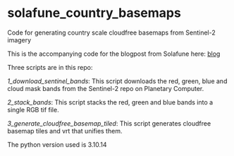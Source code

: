 # solafune_country_basemaps
Code for generating country scale cloudfree basemaps from Sentinel-2 imagery

This is the accompanying code for the blogpost from Solafune here: [blog](https://company.solafune.com/blog/building-country)

Three scripts are in this repo:

*1_download_sentinel_bands*: This script downloads the red, green, blue and cloud mask bands from the Sentinel-2 repo on Planetary Computer.

*2_stack_bands*: This script stacks the red, green and blue bands into a single RGB tif file.

*3_generate_cloudfree_basemap_tiled*: This script generates cloudfree basemap tiles and vrt that unifies them.

The python version used is 3.10.14
